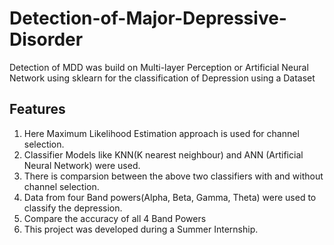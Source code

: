 # Detection-of-Major-Depressive-Disorder
Detection of MDD was build on Multi-layer Perception or Artificial Neural Network using sklearn for the classification of Depression using a Dataset

## Features

1. Here Maximum Likelihood Estimation approach is used for channel selection.
2. Classifier Models like KNN(K nearest neighbour) and ANN (Artificial Neural Network) were used.
3. There is comparsion between the above two classifiers with and without channel selection.
4. Data from four Band powers(Alpha, Beta, Gamma, Theta) were used to classify the depression.
5. Compare the accuracy of all 4 Band Powers
6. This project was developed during a Summer Internship. 


